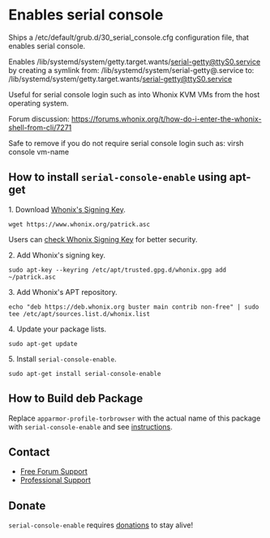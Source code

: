 # Enables serial console #

Ships a /etc/default/grub.d/30_serial_console.cfg configuration file, that
enables serial console.

Enables /lib/systemd/system/getty.target.wants/serial-getty@ttyS0.service by
creating a symlink from:
/lib/systemd/system/serial-getty@.service
to:
/lib/systemd/system/getty.target.wants/serial-getty@ttyS0.service

Useful for serial console login such as into Whonix KVM VMs from the host
operating system.

Forum discussion:
https://forums.whonix.org/t/how-do-i-enter-the-whonix-shell-from-cli/7271

Safe to remove if you do not require serial console login such as:
virsh console vm-name
## How to install `serial-console-enable` using apt-get ##

1\. Download [Whonix's Signing Key]().

```
wget https://www.whonix.org/patrick.asc
```

Users can [check Whonix Signing Key](https://www.whonix.org/wiki/Whonix_Signing_Key) for better security.

2\. Add Whonix's signing key.

```
sudo apt-key --keyring /etc/apt/trusted.gpg.d/whonix.gpg add ~/patrick.asc
```

3\. Add Whonix's APT repository.

```
echo "deb https://deb.whonix.org buster main contrib non-free" | sudo tee /etc/apt/sources.list.d/whonix.list
```

4\. Update your package lists.

```
sudo apt-get update
```

5\. Install `serial-console-enable`.

```
sudo apt-get install serial-console-enable
```

## How to Build deb Package ##

Replace `apparmor-profile-torbrowser` with the actual name of this package with `serial-console-enable` and see [instructions](https://www.whonix.org/wiki/Dev/Build_Documentation/apparmor-profile-torbrowser).

## Contact ##

* [Free Forum Support](https://forums.whonix.org)
* [Professional Support](https://www.whonix.org/wiki/Professional_Support)

## Donate ##

`serial-console-enable` requires [donations](https://www.whonix.org/wiki/Donate) to stay alive!
